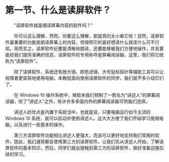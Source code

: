 # 第一节、什么是读屏软件？


　　“读屏软件就是朗读屏幕内容的软件吗？”

　　你可以这么理解，然而，你要这么理解，那就真的太小看它啦！显然，读屏软件最重要的功能是朗读屏幕上的内容，但按照它的喜好想读什么就读什么可不行哈。简而言之，读屏软件纪要能清晰地朗读，还要能够被我们方便地操作，并且要能给我们提供准确的信息，读屏软件的专用称呼是屏幕阅读器，这里，我们将它统称为“读屏软件”。

　　除了读屏软件，系统还有放大镜、颜色滤镜、大号鼠标指针等辅助工具可以让视障者更容易地使用电脑，本教程面向使用读屏软件的同学，我们就不多介绍它们了。

　　在 Windows 10 操作系统中，微软未我们预制了一款名为“讲述人”的屏幕阅读器，除了“讲述人”之外，有许许多多国内外的屏幕阅读器可供我们选择。

　　讲述人的优点是内置于系统当中，也就是说，只要电脑运行如今主流的 Windows 10 系统，就可以启动并使用讲述人。这大大方便了我们开始学习使用电脑，以及进行一些基本的操作。

　　第三方读屏软件功能相比讲述人更强大，而且可以更好地支持我们常用的软件，因此，我们通常都会使用第三方的读屏软件。让我们先从讲述人开始，了解读屏软件的基本知识，然后，同学们就会接触到第三方的读屏软件，做好准备迎接后续的学习。

